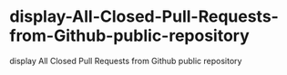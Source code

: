 # display-All-Closed-Pull-Requests-from-Github-public-repository
display All Closed Pull Requests from Github public repository
